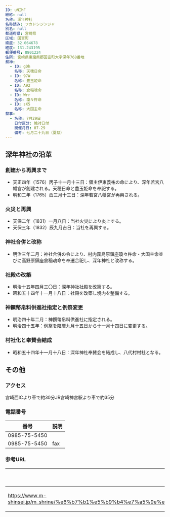 ```yaml
---
ID: uNIhF
総称: null
名称: 深年神社
名称読み: フカドシジンジャ
別名: null
都道府県: 宮崎県
区域: 国富町
緯度: 32.064678
経度: 131.243195
郵便番号: 8801224
住所: 宮崎県東諸県郡国富町大字深年768番地
祭神:
  - ID: gDh
    名称: 天穂日命
  - ID: 97W
    名称: 豊玉姫命
  - ID: A92
    名称: 倉稲魂命
  - ID: Wrr
    名称: 瓊々杵命
  - ID: sX5
    名称: 大国主命
祭事:
  - 名称: 7月29日
    日付区分: 絶対日付
    開催月日: 07-29
    備考: 七月二十九日（夏祭）
---
```


## 深年神社の沿革

### 創建から再興まで

- 天正四年（1576）丙子十一月十三日：領主伊東義祐の命により、深年若宮八幡宮が創建される。天穂日命と豊玉姫命を奉祀する。
- 明和二年（1765）酉三月十三日：深年若宮八幡宮が再興される。

### 火災と再興

- 天保二年（1831）一月八日：当社火災により炎上する。
- 天保三年（1832）辰九月吉日：当社を再興する。

### 神社合併と改称

- 明治三年二月：神社合併の令により、村内霧島原鎮座瓊々杵命・大国主命並びに高野原鎮座倉稲魂命を奉遷合祀し、深年神社と改称する。

### 社殿の改築

- 明治十五年四月三〇日：深年神社社殿を改築する。
- 昭和五十四年十一月十八日：社殿を改築し境内を整備する。

### 神饌幣帛料供進社指定と例祭変更

- 明治四十年二月：神饌幣帛料供進社に指定される。
- 明治四十五年：例祭を陰暦九月十五日から十一月十四日に変更する。

### 村社化と奉賛会結成

- 昭和五十四年十一月十八日：深年神社奉賛会を結成し、八代村村社となる。

## その他

### アクセス

宮崎西ICより車で約30分JR宮崎神宮駅より車で約35分

### 電話番号

| 番号         | 説明 |
| ------------ | ---- |
| 0985-75-5450 |      |
| 0985-75-5450 | fax  |

### 参考URL

| URL                                                                                                                                                               | 説明   |
| ----------------------------------------------------------------------------------------------------------------------------------------------------------------- | ------ |
| https://www.m-shinsei.jp/m_shrine/%e6%b7%b1%e5%b9%b4%e7%a5%9e%e7%a4%be%ef%bc%88%e3%81%b5%e3%81%8b%e3%81%a9%e3%81%97%e3%81%98%e3%82%93%e3%81%98%e3%82%83%ef%bc%89/ | 神社庁 |
